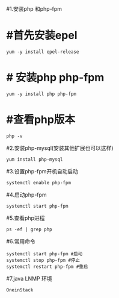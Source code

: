 #1.安装php 和php-fpm
# #首先安装epel
```
yum -y install epel-release
```
# # 安装php php-fpm
```
yum -y install php php-fpm
```
# #查看php版本
```
php -v
```

#2.安装php-mysql(安装其他扩展也可以这样)
```
yum install php-mysql
```

#3.设置php-fpm开机自动启动
```
systemctl enable php-fpm
```

#4.启动php-fpm
```
systemctl start php-fpm
```

#5.查看php进程
```
ps -ef | grep php
```

#6.常用命令
```
systemctl start php-fpm #启动
systemctl stop php-fpm #停止
systemctl restart php-fpm #重启
```

#7.java LNMP 环境
```
OneinStack
```